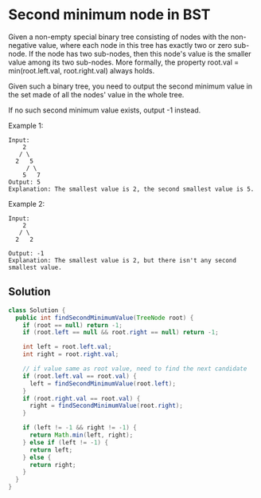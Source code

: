 # Second minimum node in BST
Given a non-empty special binary tree consisting of nodes with the non-negative value, where each node in this tree has exactly two or zero sub-node. If the node has two sub-nodes, then this node's value is the smaller value among its two sub-nodes. More formally, the property root.val = min(root.left.val, root.right.val) always holds.

Given such a binary tree, you need to output the second minimum value in the set made of all the nodes' value in the whole tree.

If no such second minimum value exists, output -1 instead.

Example 1:
```
Input: 
    2
   / \
  2   5
     / \
    5   7
Output: 5
Explanation: The smallest value is 2, the second smallest value is 5.
```
 
Example 2:
```
Input: 
    2
   / \
  2   2

Output: -1
Explanation: The smallest value is 2, but there isn't any second smallest value.
```

## Solution
```java
class Solution {
  public int findSecondMinimumValue(TreeNode root) {
    if (root == null) return -1;
    if (root.left == null && root.right == null) return -1;

    int left = root.left.val;
    int right = root.right.val;

    // if value same as root value, need to find the next candidate
    if (root.left.val == root.val) {
      left = findSecondMinimumValue(root.left);
    }
    if (root.right.val == root.val) {
      right = findSecondMinimumValue(root.right);
    }

    if (left != -1 && right != -1) {
      return Math.min(left, right);
    } else if (left != -1) {
      return left;
    } else {
      return right;
    }
  }
}
```
